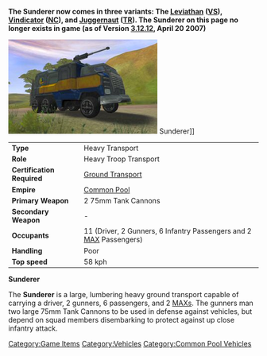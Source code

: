 **The Sunderer now comes in three variants: The
[Leviathan](Leviathan.md "wikilink") ([VS](VS.md "wikilink")),
[Vindicator](Vindicator.md "wikilink") ([NC](NC.md "wikilink")), and
[Juggernaut](Juggernaut.md "wikilink") ([TR](TR.md "wikilink")). The Sunderer
on this page no longer exists in game (as of Version
[3.12.12](3.md.12.12 "wikilink"), April 20 2007)**

![](images/Sunderer.jpg "fig:Sunderer.jpg") Sunderer\]\]

|                            |                                                                                         |
| -------------------------- | --------------------------------------------------------------------------------------- |
| **Type**                   | Heavy Transport                                                                         |
| **Role**                   | Heavy Troop Transport                                                                   |
| **Certification Required** | [Ground Transport](Ground_Transport.md "wikilink")                                      |
| **Empire**                 | [Common Pool](Common_Pool.md "wikilink")                                                |
| **Primary Weapon**         | 2 75mm Tank Cannons                                                                     |
| **Secondary Weapon**       | \-                                                                                      |
| **Occupants**              | 11 (Driver, 2 Gunners, 6 Infantry Passengers and 2 [MAX](MAX.md "wikilink") Passengers) |
| **Handling**               | Poor                                                                                    |
| **Top speed**              | 58 kph                                                                                  |

**Sunderer**

The **Sunderer** is a large, lumbering heavy ground transport capable of
carrying a driver, 2 gunners, 6 passengers, and 2
[MAXs](Mechanized_Armored_Exo.$1.md "wikilink"). The gunners man two
large 75mm Tank Cannons to be used in defense against vehicles, but
depend on squad members disembarking to protect against up close
infantry attack.

[Category:Game Items](Category:Game_Items.md "wikilink")
[Category:Vehicles](Category:Vehicles.md "wikilink") [Category:Common Pool
Vehicles](Category:Common_Pool_Vehicles.md "wikilink")
